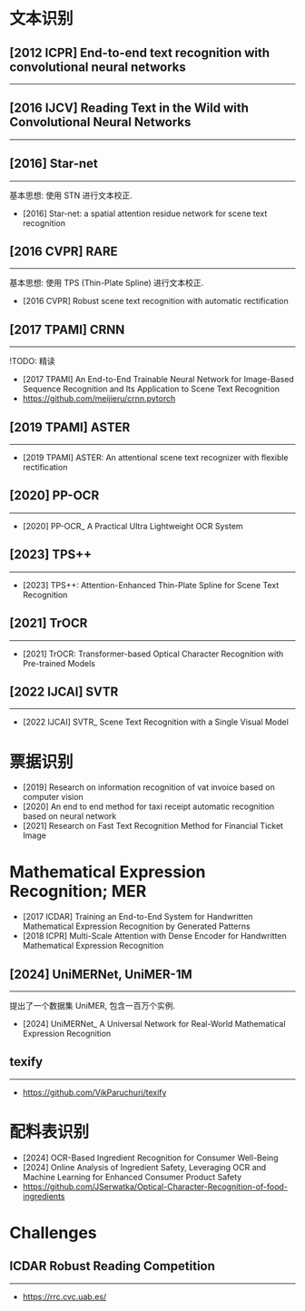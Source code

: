 # 文本识别

## [2012 ICPR] End-to-end text recognition with convolutional neural networks
---

## [2016 IJCV] Reading Text in the Wild with Convolutional Neural Networks
---

## [2016] Star-net
----
基本思想: 使用 STN 进行文本校正.

- [2016] Star-net: a spatial attention residue network for scene text recognition

## [2016 CVPR] RARE
---
基本思想: 使用 TPS (Thin-Plate Spline) 进行文本校正.

- [2016 CVPR] Robust scene text recognition with automatic rectification

## [2017 TPAMI] CRNN
---
!TODO: 精读

- [2017 TPAMI] An End-to-End Trainable Neural Network for Image-Based Sequence Recognition and Its Application to Scene Text Recognition
- https://github.com/meijieru/crnn.pytorch

## [2019 TPAMI] ASTER
---
- [2019 TPAMI] ASTER: An attentional scene text recognizer with flexible rectification

## [2020] PP-OCR
---
- [2020] PP-OCR_ A Practical Ultra Lightweight OCR System

## [2023] TPS++
----
- [2023] TPS++: Attention-Enhanced Thin-Plate Spline for Scene Text Recognition

## [2021] TrOCR
---
- [2021] TrOCR: Transformer-based Optical Character Recognition with Pre-trained Models

## [2022 IJCAI] SVTR
---
- [2022 IJCAI] SVTR_ Scene Text Recognition with a Single Visual Model


# 票据识别

- [2019] Research on information recognition of vat invoice based on computer vision
- [2020] An end to end method for taxi receipt automatic recognition based on neural network
- [2021] Research on Fast Text Recognition Method for Financial Ticket Image


# Mathematical Expression Recognition; MER

- [2017 ICDAR] Training an End-to-End System for Handwritten Mathematical Expression Recognition by Generated Patterns
- [2018 ICPR] Multi-Scale Attention with Dense Encoder for Handwritten Mathematical Expression Recognition

## [2024] UniMERNet, UniMER-1M
---
提出了一个数据集 UniMER, 包含一百万个实例.

- [2024] UniMERNet_ A Universal Network for Real-World Mathematical Expression Recognition

## texify
---
- https://github.com/VikParuchuri/texify


# 配料表识别

- [2024] OCR-Based Ingredient Recognition for Consumer Well-Being
- [2024] Online Analysis of Ingredient Safety, Leveraging OCR and Machine Learning for Enhanced Consumer Product Safety
- https://github.com/JSerwatka/Optical-Character-Recognition-of-food-ingredients


# Challenges

## ICDAR Robust Reading Competition
---
- https://rrc.cvc.uab.es/

